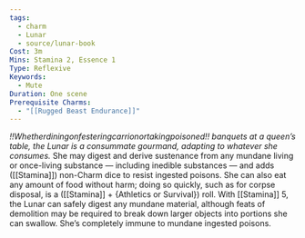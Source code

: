 ```yaml
---
tags:
  - charm
  - Lunar
  - source/lunar-book
Cost: 3m
Mins: Stamina 2, Essence 1
Type: Reflexive
Keywords:
  - Mute
Duration: One scene
Prerequisite Charms:
  - "[[Rugged Beast Endurance]]"
---
```

*!!Whetherdiningonfesteringcarrionortakingpoisoned!! banquets at a queen’s table, the Lunar is a consummate gourmand, adapting to whatever she consumes.*
She may digest and derive sustenance from any mundane living or once-living substance — including inedible substances — and adds ([[Stamina]]) non-Charm dice to resist ingested poisons. She can also eat any amount of food without harm; doing so quickly, such as for corpse disposal, is a ([[Stamina]] + {Athletics or Survival}) roll. With [[Stamina]] 5, the Lunar can safely digest any mundane material, although feats of demolition may be required to break down larger objects into portions she can swallow. She’s completely immune to mundane ingested poisons.